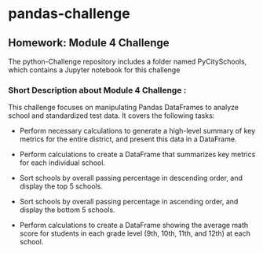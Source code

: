 # pandas-challenge

## Homework: Module 4 Challenge

The python-Challenge repository includes a folder named PyCitySchools, which contains a Jupyter notebook for this challenge

### Short Description about Module 4 Challenge : 

This challenge focuses on manipulating Pandas DataFrames to analyze school and standardized test data. It covers the following tasks:

- Perform necessary calculations to generate a high-level summary of key metrics for the entire district, and present this data in a DataFrame.

- Perform calculations to create a DataFrame that summarizes key metrics for each individual school.

- Sort schools by overall passing percentage in descending order, and display the top 5 schools.

- Sort schools by overall passing percentage in ascending order, and display the bottom 5 schools.

- Perform calculations to create a DataFrame showing the average math score for students in each grade level (9th, 10th, 11th, and 12th) at each school.

